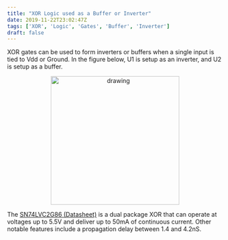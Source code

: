 ```yaml
---
title: "XOR Logic used as a Buffer or Inverter"
date: 2019-11-22T23:02:47Z
tags: ['XOR', 'Logic', 'Gates', 'Buffer', 'Inverter']
draft: false
---
```


XOR gates can be used to form inverters or buffers when a single input is tied to Vdd or Ground. In the figure below, U1 is setup as an inverter, and U2 is setup as a buffer.


<p align="center"> 
<img src="/electronics/images/XOR buffer inverter.png" alt="drawing" width="300">
</p>

The
 <a href=https://www.ti.com/lit/ds/symlink/sn74lvc2g86.pdf target="_blank">SN74LVC2G86 (Datasheet)</a>
is a dual package XOR that can operate at voltages up to 5.5V and deliver up to 50mA of continuous current. Other notable features include a propagation delay between 1.4 and 4.2nS.




